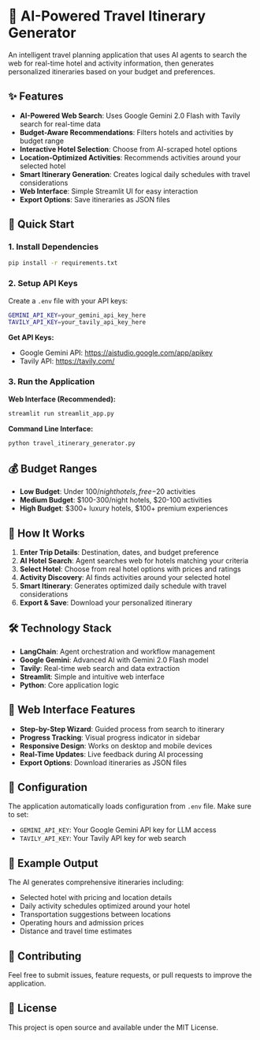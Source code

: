 # 🤖 AI-Powered Travel Itinerary Generator

An intelligent travel planning application that uses AI agents to search the web for real-time hotel and activity information, then generates personalized itineraries based on your budget and preferences.

## ✨ Features

- **AI-Powered Web Search**: Uses Google Gemini 2.0 Flash with Tavily search for real-time data
- **Budget-Aware Recommendations**: Filters hotels and activities by budget range
- **Interactive Hotel Selection**: Choose from AI-scraped hotel options
- **Location-Optimized Activities**: Recommends activities around your selected hotel
- **Smart Itinerary Generation**: Creates logical daily schedules with travel considerations
- **Web Interface**: Simple Streamlit UI for easy interaction
- **Export Options**: Save itineraries as JSON files

## 🚀 Quick Start

### 1. Install Dependencies
```bash
pip install -r requirements.txt
```

### 2. Setup API Keys
Create a `.env` file with your API keys:
```bash
GEMINI_API_KEY=your_gemini_api_key_here
TAVILY_API_KEY=your_tavily_api_key_here
```

**Get API Keys:**
- Google Gemini API: https://aistudio.google.com/app/apikey
- Tavily API: https://tavily.com/

### 3. Run the Application

**Web Interface (Recommended):**
```bash
streamlit run streamlit_app.py
```

**Command Line Interface:**
```bash
python travel_itinerary_generator.py
```

## 💰 Budget Ranges

- **Low Budget**: Under $100/night hotels, free-$20 activities
- **Medium Budget**: $100-300/night hotels, $20-100 activities  
- **High Budget**: $300+ luxury hotels, $100+ premium experiences

## 🎯 How It Works

1. **Enter Trip Details**: Destination, dates, and budget preference
2. **AI Hotel Search**: Agent searches web for hotels matching your criteria
3. **Select Hotel**: Choose from real hotel options with prices and ratings
4. **Activity Discovery**: AI finds activities around your selected hotel
5. **Smart Itinerary**: Generates optimized daily schedule with travel considerations
6. **Export & Save**: Download your personalized itinerary

## 🛠️ Technology Stack

- **LangChain**: Agent orchestration and workflow management
- **Google Gemini**: Advanced AI with Gemini 2.0 Flash model
- **Tavily**: Real-time web search and data extraction
- **Streamlit**: Simple and intuitive web interface
- **Python**: Core application logic

## 📱 Web Interface Features

- **Step-by-Step Wizard**: Guided process from search to itinerary
- **Progress Tracking**: Visual progress indicator in sidebar
- **Responsive Design**: Works on desktop and mobile devices
- **Real-Time Updates**: Live feedback during AI processing
- **Export Options**: Download itineraries as JSON files

## 🔧 Configuration

The application automatically loads configuration from `.env` file. Make sure to set:

- `GEMINI_API_KEY`: Your Google Gemini API key for LLM access
- `TAVILY_API_KEY`: Your Tavily API key for web search

## 📄 Example Output

The AI generates comprehensive itineraries including:
- Selected hotel with pricing and location details
- Daily activity schedules optimized around your hotel
- Transportation suggestions between locations
- Operating hours and admission prices
- Distance and travel time estimates

## 🤝 Contributing

Feel free to submit issues, feature requests, or pull requests to improve the application.

## 📝 License

This project is open source and available under the MIT License.